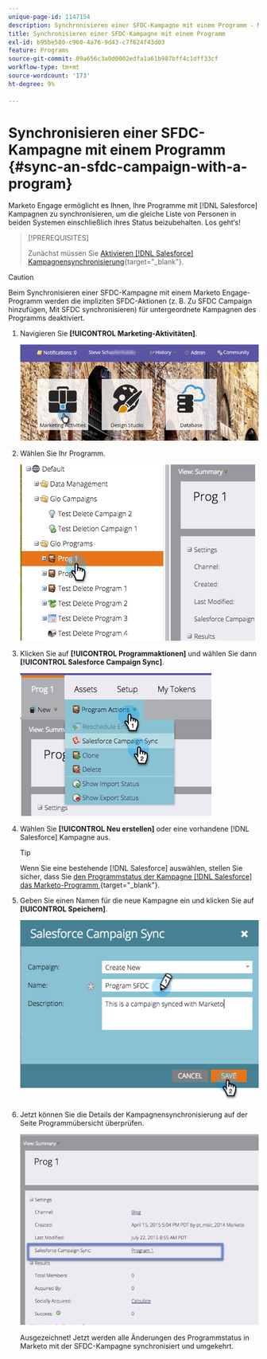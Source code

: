```yaml
---
unique-page-id: 1147154
description: Synchronisieren einer SFDC-Kampagne mit einem Programm - Marketo-Dokumente - Produktdokumentation
title: Synchronisieren einer SFDC-Kampagne mit einem Programm
exl-id: b95be580-c960-4a76-9d43-c7f624f43d03
feature: Programs
source-git-commit: 09a656c3a0d0002edfa1a61b987bff4c1dff33cf
workflow-type: tm+mt
source-wordcount: '173'
ht-degree: 9%

---
```


# Synchronisieren einer SFDC-Kampagne mit einem Programm {#sync-an-sfdc-campaign-with-a-program}

Marketo Engage ermöglicht es Ihnen, Ihre Programme mit [!DNL Salesforce] Kampagnen zu synchronisieren, um die gleiche Liste von Personen in beiden Systemen einschließlich ihres Status beizubehalten. Los geht‘s!

>[!PREREQUISITES]
>
>Zunächst müssen Sie [Aktivieren [!DNL Salesforce] Kampagnensynchronisierung](/help/marketo/product-docs/crm-sync/salesforce-sync/setup/optional-steps/enable-disable-campaign-sync.md){target="_blank"}.

>[!CAUTION]
>
>Beim Synchronisieren einer SFDC-Kampagne mit einem Marketo Engage-Programm werden die impliziten SFDC-Aktionen (z. B. Zu SFDC Campaign hinzufügen, Mit SFDC synchronisieren) für untergeordnete Kampagnen des Programms deaktiviert.

1. Navigieren Sie **[!UICONTROL Marketing-Aktivitäten]**.

   ![](assets/login-marketing-activities-1.png)

1. Wählen Sie Ihr Programm.

   ![](assets/image2015-7-22-8-3a47-3a28.png)

1. Klicken Sie auf **[!UICONTROL Programmaktionen]** und wählen Sie dann **[!UICONTROL Salesforce Campaign Sync]**.

   ![](assets/image2015-7-22-8-3a48-3a5.png)

1. Wählen Sie **[!UICONTROL Neu erstellen]** oder eine vorhandene [!DNL Salesforce] Kampagne aus.

   >[!TIP]
   >
   >Wenn Sie eine bestehende [!DNL Salesforce] auswählen, stellen Sie sicher, dass Sie [den Programmstatus der Kampagne  [!DNL Salesforce]  das Marketo-Programm ](/help/marketo/product-docs/crm-sync/salesforce-sync/sfdc-sync-details/how-to-match-program-statuses-and-salesforce-campaign-statuses-prior-to-sync.md){target="_blank"}.

1. Geben Sie einen Namen für die neue Kampagne ein und klicken Sie auf **[!UICONTROL Speichern]**.

   ![](assets/image2015-7-22-8-3a57-3a19.png)

1. Jetzt können Sie die Details der Kampagnensynchronisierung auf der Seite Programmübersicht überprüfen.

   ![](assets/image2015-7-22-8-3a59-3a33.png)

   Ausgezeichnet! Jetzt werden alle Änderungen des Programmstatus in Marketo mit der SFDC-Kampagne synchronisiert und umgekehrt.
